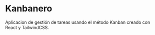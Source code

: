 # Kanbanero
Aplicacion de gestión de tareas usando el método Kanban creado con React y TailwindCSS.
